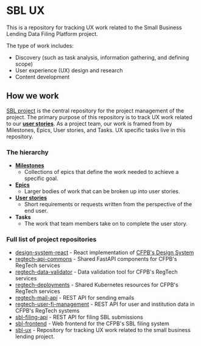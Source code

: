 # SBL UX

This is a repository for tracking UX work related to the Small Business Lending Data Filing Platform project. 

The type of work includes: 
- Discovery (such as task analysis, information gathering, and defining scope)
- User experience (UX) design and research 
- Content development 

## How we work
[SBL project](https://github.com/orgs/cfpb/projects/21) is the central repository for the project management of the project. The primary purpose of this repository is to track UX work related to our [**user stories**](https://github.com/cfpb/sbl-project/issues?q=is%3Aopen+is%3Aissue+label%3Astory). As a project team, our work is framed from by Milestones, Epics, User stories, and Tasks. UX specific tasks live in this repository. 

### The hierarchy 
- [**Milestones**](https://github.com/cfpb/sbl-project/milestones)
  - Collections of epics that define the work needed to achieve a specific goal. 
- [**Epics**](https://github.com/cfpb/sbl-project/issues?q=is%3Aopen+is%3Aissue+epic) 
  - Larger bodies of work that can be broken up into user stories.
- [**User stories**](https://github.com/cfpb/sbl-project/issues?q=is%3Aopen+is%3Aissue+label%3Astory) 
  - Short requirements or requests written from the perspective of the end user.
- **Tasks** 
  - The work that team members take on to complete the user story. 

### Full list of project repositories

- [design-system-react](https://github.com/cfpb/design-system-react) - React implementation of [CFPB's Design System](https://cfpb.github.io/design-system/)
- [regtech-api-commons](https://github.com/cfpb/regtech-api-commons) - Shared FastAPI components for CFPB's RegTech services
- [regtech-data-validator](https://github.com/cfpb/regtech-data-validator) - Data validation tool for CFPB's RegTech services
- [regtech-deployments](https://github.com/cfpb/regtech-deployments) - Shared Kubernetes resources for CFPB's RegTech services
- [regtech-mail-api](https://github.com/cfpb/regtech-mail-api) - REST API for sending emails
- [regtech-user-fi-management](https://github.com/cfpb/regtech-user-fi-management) - REST API for user and institution data in CFPB's RegTech systems
- [sbl-filing-api](https://github.com/cfpb/sbl-filing-api) - REST API for filing SBL submissions
- [sbl-frontend](https://github.com/cfpb/sbl-frontend/) - Web frontend for the CFPB's SBL filing system
- [sbl-ux](https://github.com/cfpb/sbl-frontend/) - Repository for tracking UX work related to the small business lending project.


